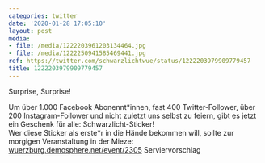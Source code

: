 ```yaml
---
categories: twitter
date: '2020-01-28 17:05:10'
layout: post
media:
- file: /media/1222203961203134464.jpg
- file: /media/1222250941585469441.jpg
ref: https://twitter.com/schwarzlichtwue/status/1222203979909779457
title: 1222203979909779457
---
```

Surprise, Surprise!



Um über 1.000 Facebook Abonennt\*innen, fast 400 Twitter-Follower, über 200 Instagram-Follower und nicht zuletzt uns selbst zu feiern, gibt es jetzt ein Geschenk für alle: Schwarzlicht-Sticker!  
Wer diese Sticker als erste\*r in die Hände bekommen will, sollte zur morgigen Veranstaltung in der Mieze: [wuerzburg.demosphere.net/event/2305](https://wuerzburg.demosphere.net/event/2305) 
Serviervorschlag  